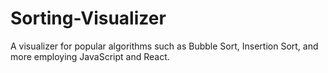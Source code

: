 # Sorting-Visualizer
A visualizer for popular algorithms such as Bubble Sort, Insertion Sort, and more employing JavaScript and React.
